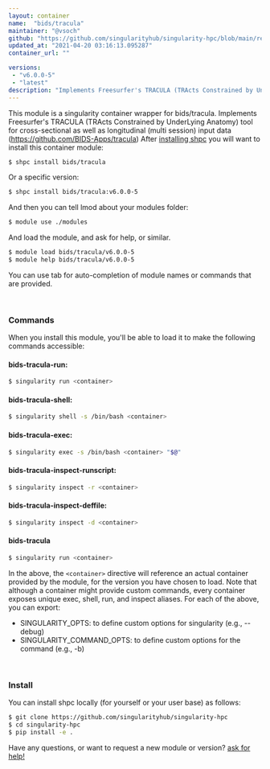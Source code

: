 ```yaml
---
layout: container
name:  "bids/tracula"
maintainer: "@vsoch"
github: "https://github.com/singularityhub/singularity-hpc/blob/main/registry/bids/tracula/container.yaml"
updated_at: "2021-04-20 03:16:13.095287"
container_url: ""

versions:
 - "v6.0.0-5"
 - "latest"
description: "Implements Freesurfer's TRACULA (TRActs Constrained by UnderLying Anatomy) tool for cross-sectional as well as longitudinal (multi session) input data (https://github.com/BIDS-Apps/tracula)"
---
```


This module is a singularity container wrapper for bids/tracula.
Implements Freesurfer's TRACULA (TRActs Constrained by UnderLying Anatomy) tool for cross-sectional as well as longitudinal (multi session) input data (https://github.com/BIDS-Apps/tracula)
After [installing shpc](#install) you will want to install this container module:

```bash
$ shpc install bids/tracula
```

Or a specific version:

```bash
$ shpc install bids/tracula:v6.0.0-5
```

And then you can tell lmod about your modules folder:

```bash
$ module use ./modules
```

And load the module, and ask for help, or similar.

```bash
$ module load bids/tracula/v6.0.0-5
$ module help bids/tracula/v6.0.0-5
```

You can use tab for auto-completion of module names or commands that are provided.

<br>

### Commands

When you install this module, you'll be able to load it to make the following commands accessible:

#### bids-tracula-run:

```bash
$ singularity run <container>
```

#### bids-tracula-shell:

```bash
$ singularity shell -s /bin/bash <container>
```

#### bids-tracula-exec:

```bash
$ singularity exec -s /bin/bash <container> "$@"
```

#### bids-tracula-inspect-runscript:

```bash
$ singularity inspect -r <container>
```

#### bids-tracula-inspect-deffile:

```bash
$ singularity inspect -d <container>
```



#### bids-tracula

```bash
$ singularity run <container>
```


In the above, the `<container>` directive will reference an actual container provided
by the module, for the version you have chosen to load. Note that although a container
might provide custom commands, every container exposes unique exec, shell, run, and
inspect aliases. For each of the above, you can export:

 - SINGULARITY_OPTS: to define custom options for singularity (e.g., --debug)
 - SINGULARITY_COMMAND_OPTS: to define custom options for the command (e.g., -b)

<br>
  
### Install

You can install shpc locally (for yourself or your user base) as follows:

```bash
$ git clone https://github.com/singularityhub/singularity-hpc
$ cd singularity-hpc
$ pip install -e .
```

Have any questions, or want to request a new module or version? [ask for help!](https://github.com/singularityhub/singularity-hpc/issues)